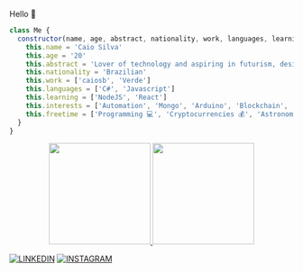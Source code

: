 Hello 👋

```javascript
class Me {
  constructor(name, age, abstract, nationality, work, languages, learning, interests, freetime) {
    this.name = 'Caio Silva'
    this.age = '20'
    this.abstract = 'Lover of technology and aspiring in futurism, design in the blood and programming in the vein.'
    this.nationality = 'Brazilian'
    this.work = ['caiosb', 'Verde']
    this.languages = ['C#', 'Javascript']
    this.learning = ['NodeJS', 'React']
    this.interests = ['Automation', 'Mongo', 'Arduino', 'Blockchain', 'Aviation']
    this.freetime = ['Programming 💻', 'Cryptocurrencies 💰', 'Astronomy 🔭', 'Aviation ✈️']
  }
}
```

<div align="center">
  <a href="https://github.com/CaaioSB">
  <img height="180em" src="https://github-readme-stats.vercel.app/api?username=caaiosb&count_private=true&include_all_commits=true&show_icons=true&theme=github_dark"/>
  <img height="180em" src="https://github-readme-stats.vercel.app/api/top-langs/?username=caaiosb&layout=compact&langs_count=7&theme=github_dark"/>
</div>

[![LINKEDIN](https://img.shields.io/badge/LINKEDIN%20-%23323330.svg?&style=for-the-badge&logo=linkedin&logoColor=white&color=blue)](https://www.linkedin.com/in/caiosilvabatista/)
[![INSTAGRAM](https://img.shields.io/badge/INSTAGRAM%20-%23323330.svg?&style=for-the-badge&logo=instagram&logoColor=white&color=blueviolet)](https://www.instagram.com/caaio.sb/)
